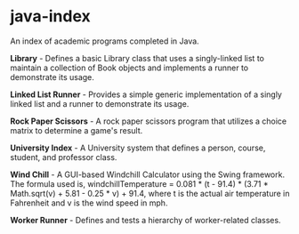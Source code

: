 # java-index

An index of academic programs completed in Java.

**Library** - Defines a basic Library class that uses a singly-linked list to maintain a collection of Book objects and implements a runner to demonstrate its usage.

**Linked List Runner** - Provides a simple generic implementation of a singly linked list and a runner to demonstrate its usage. 

**Rock Paper Scissors** - A rock paper scissors program that utilizes a choice matrix to determine a game's result.

**University Index** - A University system that defines a person, course, student, and professor class.

**Wind Chill** - A GUI-based Windchill Calculator using the Swing framework. The formula used is, windchillTemperature = 0.081 * (t - 91.4) * (3.71 * Math.sqrt(v) + 5.81 - 0.25 * v) + 91.4, where t is the actual air temperature in Fahrenheit and v is the wind speed in mph.

**Worker Runner** - Defines and tests a hierarchy of worker-related classes.
